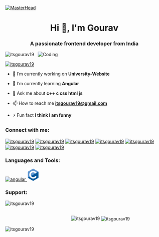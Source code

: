 [![MasterHead](https://media.licdn.com/dms/image/D563DAQFIJGy_J4EvYA/image-scale_191_1128/0/1666883668428?e=1675425600&v=beta&t=q5S0E-n5z-gDvzZPdOvK7oorksu-JESWk3DdbbvU2ss)](https://codegrills.in)
<h1 align="center">Hi 👋, I'm Gourav</h1>
<h3 align="center">A passionate frontend developer from India</h3>
<img align="right" alt="Coding" width="400" src="https://media.tenor.com/rePDfDWO3XoAAAAd/hacking.gif">

<p align="left"> <img src="https://komarev.com/ghpvc/?username=itsgourav19&label=Profile%20views&color=0e75b6&style=flat" alt="itsgourav19" /> </p>

<p align="left"> <a href="https://github.com/ryo-ma/github-profile-trophy"><img src="https://github-profile-trophy.vercel.app/?username=itsgourav19" alt="itsgourav19" /></a> </p>

- 🔭 I’m currently working on **University-Website**

- 🌱 I’m currently learning **Angular**

- 💬 Ask me about **c++ c css html js**

- 📫 How to reach me **itsgourav19@gmail.com**

- ⚡ Fun fact **I think I am funny**

<h3 align="left">Connect with me:</h3>
<p align="left">
<a href="https://linkedin.com/in/itsgourav19" target="blank"><img align="center" src="https://raw.githubusercontent.com/rahuldkjain/github-profile-readme-generator/master/src/images/icons/Social/linked-in-alt.svg" alt="itsgourav19" height="30" width="40" /></a>
<a href="https://kaggle.com/itsgourav19" target="blank"><img align="center" src="https://raw.githubusercontent.com/rahuldkjain/github-profile-readme-generator/master/src/images/icons/Social/kaggle.svg" alt="itsgourav19" height="30" width="40" /></a>
<a href="https://www.codechef.com/users/itsgourav19" target="blank"><img align="center" src="https://cdn.jsdelivr.net/npm/simple-icons@3.1.0/icons/codechef.svg" alt="itsgourav19" height="30" width="40" /></a>
<a href="https://www.hackerrank.com/itsgourav19" target="blank"><img align="center" src="https://raw.githubusercontent.com/rahuldkjain/github-profile-readme-generator/master/src/images/icons/Social/hackerrank.svg" alt="itsgourav19" height="30" width="40" /></a>
<a href="https://codeforces.com/profile/itsgourav19" target="blank"><img align="center" src="https://raw.githubusercontent.com/rahuldkjain/github-profile-readme-generator/master/src/images/icons/Social/codeforces.svg" alt="itsgourav19" height="30" width="40" /></a>
<a href="https://www.leetcode.com/itsgourav19" target="blank"><img align="center" src="https://raw.githubusercontent.com/rahuldkjain/github-profile-readme-generator/master/src/images/icons/Social/leet-code.svg" alt="itsgourav19" height="30" width="40" /></a>
<a href="https://auth.geeksforgeeks.org/user/itsgourav19" target="blank"><img align="center" src="https://raw.githubusercontent.com/rahuldkjain/github-profile-readme-generator/master/src/images/icons/Social/geeks-for-geeks.svg" alt="itsgourav19" height="30" width="40" /></a>
</p>

<h3 align="left">Languages and Tools:</h3>
<p align="left"> <a href="https://angular.io" target="_blank" rel="noreferrer"> <img src="https://angular.io/assets/images/logos/angular/angular.svg" alt="angular" width="40" height="40"/> </a> <a href="https://www.cprogramming.com/" target="_blank" rel="noreferrer"> <img src="https://raw.githubusercontent.com/devicons/devicon/master/icons/c/c-original.svg" alt="c" width="40" height="40"/> </a> </p>

<h3 align="left">Support:</h3>
<p><a href="https://www.buymeacoffee.com/itsgourav19"> <img align="left" src="https://cdn.buymeacoffee.com/buttons/v2/default-yellow.png" height="50" width="210" alt="itsgourav19" /></a></p><br><br>

<p><img align="left" src="https://github-readme-stats.vercel.app/api/top-langs?username=itsgourav19&show_icons=true&locale=en&layout=compact" alt="itsgourav19" /></p>

<p>&nbsp;<img align="center" src="https://github-readme-stats.vercel.app/api?username=itsgourav19&show_icons=true&locale=en" alt="itsgourav19" /></p>

<p><img align="center" src="https://github-readme-streak-stats.herokuapp.com/?user=itsgourav19&" alt="itsgourav19" /></p>
